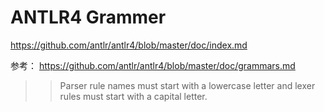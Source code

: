 # ANTLR4 Grammer
https://github.com/antlr/antlr4/blob/master/doc/index.md

参考： https://github.com/antlr/antlr4/blob/master/doc/grammars.md

>> Parser rule names must start with a lowercase letter and lexer rules must start with a capital letter.
